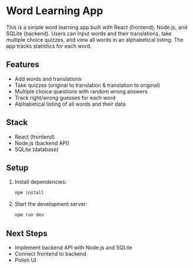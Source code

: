 # Word Learning App

This is a simple word learning app built with React (frontend), Node.js, and SQLite (backend). Users can input words and their translations, take multiple choice quizzes, and view all words in an alphabetical listing. The app tracks statistics for each word.

## Features
- Add words and translations
- Take quizzes (original to translation & translation to original)
- Multiple choice questions with random wrong answers
- Track right/wrong guesses for each word
- Alphabetical listing of all words and their data

## Stack
- React (frontend)
- Node.js (backend API)
- SQLite (database)

## Setup
1. Install dependencies:
   ```bash
   npm install
   ```
2. Start the development server:
   ```bash
   npm run dev
   ```

## Next Steps
- Implement backend API with Node.js and SQLite
- Connect frontend to backend
- Polish UI

